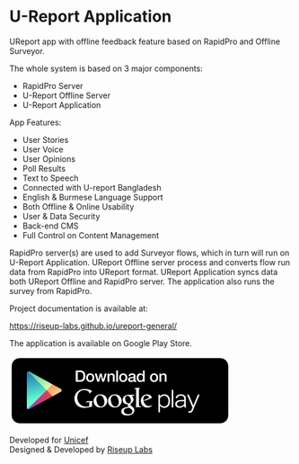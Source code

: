 # U-Report Application
UReport app with offline feedback feature based on RapidPro and Offline Surveyor.

The whole system is based on 3 major components:
* RapidPro Server
* U-Report Offline Server
* U-Report Application

App Features:
* User Stories
* User Voice
* User Opinions
* Poll Results
* Text to Speech
* Connected with U-report Bangladesh
* English & Burmese Language Support
* Both Offline & Online Usability
* User & Data Security
* Back-end CMS
* Full Control on Content Management

RapidPro server(s) are used to add Surveyor flows, which in turn will run on U-Report Application. UReport Offline server process and converts flow run data from RapidPro into UReport format. UReport Application syncs data both UReport Offline and RapidPro server. The application also runs the survey from RapidPro.

Project documentation is available at:

<a href="https://riseup-labs.github.io/ureport-general/">https://riseup-labs.github.io/ureport-general/</a>

The application is available on Google Play Store.

<a href="https://play.google.com/store/apps/details?id=com.riseuplabs.ureport.general" target="_blank"><img src="google-play-en@2x.png"></a>

Developed for <a href="https://unicef.org/" target="_blank">Unicef</a><br>
Designed & Developed by <a href="https://riseuplabs.com" target="_blank">Riseup Labs</a>